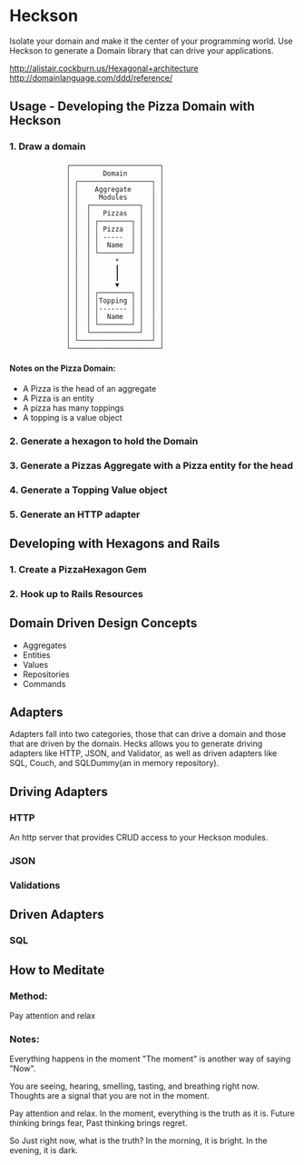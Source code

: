 # Heckson
Isolate your domain and make it the center of your programming world.  Use Heckson to generate a Domain library that can drive your applications.  

http://alistair.cockburn.us/Hexagonal+architecture
http://domainlanguage.com/ddd/reference/

## Usage - Developing the Pizza Domain with Heckson

### 1. Draw a domain
```
              ┌──────────────────────┐
              │        Domain        │
              │ ┌──────────────────┐ │
              │ │    Aggregate     │ │
              │ │     Modules      │ │
              │ │  ┌────────────┐  │ │
              │ │  │   Pizzas   │  │ │
              │ │  │ ┌────────┐ │  │ │
              │ │  │ │ Pizza  │ │  │ │
              │ │  │ │ -----  │ │  │ │
              │ │  │ │  Name  │ │  │ │
              │ │  │ └────────┘ │  │ │
              │ │  │      *     │  │ │
              │ │  │      ┃     │  │ │
              │ │  │      ┃     │  │ │
              │ │  │      ▼     │  │ │
              │ │  │ ┌────────┐ │  │ │
              │ │  │ │Topping │ │  │ │
              │ │  │ │------- │ │  │ │
              │ │  │ │  Name  │ │  │ │
              │ │  │ └────────┘ │  │ │
              │ │  └────────────┘  │ │
              │ └──────────────────┘ │
              └──────────────────────┘
```

#### Notes on the Pizza Domain:
* A Pizza is the head of an aggregate
* A Pizza is an entity
* A pizza has many toppings
* A topping is a value object

### 2. Generate a hexagon to hold the Domain
### 3. Generate a Pizzas Aggregate with a Pizza entity for the head
### 4. Generate a Topping Value object
### 5. Generate an HTTP adapter

## Developing with Hexagons and Rails
### 1. Create a PizzaHexagon Gem
### 2. Hook up to Rails Resources

## Domain Driven Design Concepts

* Aggregates
* Entities
* Values
* Repositories
* Commands

## Adapters
  Adapters fall into two categories, those that can drive a domain and those that are driven by the domain.  Hecks allows you to generate driving adapters like HTTP, JSON, and Validator, as well as driven adapters like SQL, Couch, and SQLDummy(an in memory repository).

## Driving Adapters

### HTTP
  An http server that provides CRUD access to your Heckson modules.
### JSON
### Validations
## Driven Adapters
### SQL

## How to Meditate

### Method:

Pay attention and relax

### Notes:

Everything happens in the moment
"The moment" is another way of saying "Now".

You are seeing, hearing, smelling, tasting, and breathing right now.
Thoughts are a signal that you are not in the moment.

Pay attention and relax. In the moment, everything is the truth as it is.
Future thinking brings fear, Past thinking brings regret.

So Just right now, what is the truth?
In the morning, it is bright. In the evening, it is dark.
